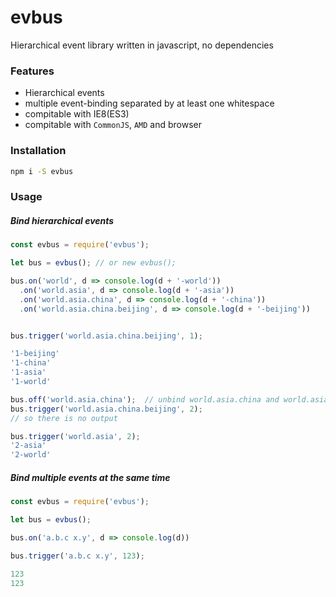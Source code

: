 
# evbus

Hierarchical event library written in javascript, no dependencies

### Features
* Hierarchical events
* multiple event-binding separated by at least one whitespace
* compitable with IE8(ES3)
* compitable with `CommonJS`, `AMD` and browser

### Installation

```bash
npm i -S evbus
```

### Usage

##### Bind hierarchical events
``` javascript
const evbus = require('evbus');

let bus = evbus(); // or new evbus();

bus.on('world', d => console.log(d + '-world'))
  .on('world.asia', d => console.log(d + '-asia'))
  .on('world.asia.china', d => console.log(d + '-china'))
  .on('world.asia.china.beijing', d => console.log(d + '-beijing'))


bus.trigger('world.asia.china.beijing', 1);

'1-beijing'
'1-china'
'1-asia'
'1-world'

bus.off('world.asia.china');  // unbind world.asia.china and world.asia.china.beijing
bus.trigger('world.asia.china.beijing', 2);
// so there is no output

bus.trigger('world.asia', 2);
'2-asia'
'2-world'
```

##### Bind multiple events at the same time
``` javascript
const evbus = require('evbus');

let bus = evbus();

bus.on('a.b.c x.y', d => console.log(d))

bus.trigger('a.b.c x.y', 123);

123
123
```